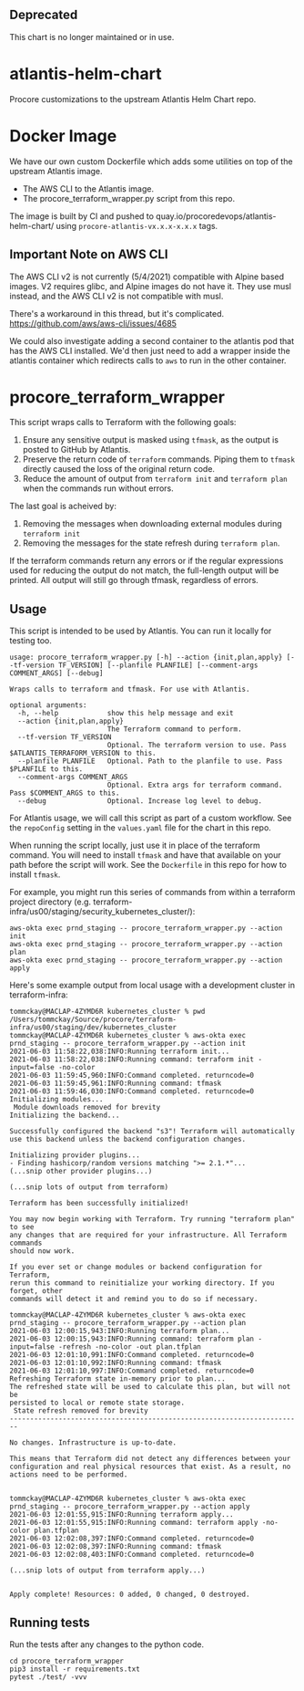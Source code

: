## Deprecated
This chart is no longer maintained or in use.

# atlantis-helm-chart

Procore customizations to the upstream Atlantis Helm Chart repo.

# Docker Image
We have our own custom Dockerfile which adds some utilities on top of the upstream Atlantis image.
* The AWS CLI to the Atlantis image.
* The procore_terraform_wrapper.py script from this repo.

The image is built by CI and pushed to quay.io/procoredevops/atlantis-helm-chart/ using `procore-atlantis-vx.x.x-x.x.x` tags.

## Important Note on AWS CLI
The AWS CLI v2 is not currently (5/4/2021) compatible with Alpine based images. V2 requires glibc, and Alpine images do not have it. They use musl instead, and the AWS CLI v2 is not compatible with musl.

There's a workaround in this thread, but it's complicated.
https://github.com/aws/aws-cli/issues/4685

We could also investigate adding a second container to the atlantis pod that has the AWS CLI installed. We'd then just need to add a wrapper inside the atlantis container which redirects calls to `aws` to run in the other container.

# procore_terraform_wrapper

This script wraps calls to Terraform with the following goals:
1. Ensure any sensitive output is masked using `tfmask`, as the output is posted to GitHub by Atlantis.
2. Preserve the return code of `terraform` commands. Piping them to `tfmask` directly caused the loss of the original return code.
3. Reduce the amount of output from `terraform init` and `terraform plan` when the commands run without errors.

The last goal is acheived by:
1. Removing the messages when downloading external modules during `terraform init`
2. Removing the messages for the state refresh during `terraform plan`.

If the terraform commands return any errors or if the regular expressions used for reducing the output do not match, the full-length output will be printed. All output will still go through tfmask, regardless of errors.

## Usage
This script is intended to be used by Atlantis. You can run it locally for testing too.

```
usage: procore_terraform_wrapper.py [-h] --action {init,plan,apply} [--tf-version TF_VERSION] [--planfile PLANFILE] [--comment-args COMMENT_ARGS] [--debug]

Wraps calls to terraform and tfmask. For use with Atlantis.

optional arguments:
  -h, --help            show this help message and exit
  --action {init,plan,apply}
                        The Terraform command to perform.
  --tf-version TF_VERSION
                        Optional. The terraform version to use. Pass $ATLANTIS_TERRAFORM_VERSION to this.
  --planfile PLANFILE   Optional. Path to the planfile to use. Pass $PLANFILE to this.
  --comment-args COMMENT_ARGS
                        Optional. Extra args for terraform command. Pass $COMMENT_ARGS to this.
  --debug               Optional. Increase log level to debug.
```

For Atlantis usage, we will call this script as part of a custom workflow. See the `repoConfig` setting in the `values.yaml` file for the chart in this repo.

When running the script locally, just use it in place of the terraform command. You will need to install `tfmask` and have that available on your path before the script will work. See the `Dockerfile` in this repo for how to install `tfmask`.

For example, you might run this series of commands from within a terraform project directory (e.g. terraform-infra/us00/staging/security_kubernetes_cluster/):
```
aws-okta exec prnd_staging -- procore_terraform_wrapper.py --action init
aws-okta exec prnd_staging -- procore_terraform_wrapper.py --action plan
aws-okta exec prnd_staging -- procore_terraform_wrapper.py --action apply
```

Here's some example output from local usage with a development cluster in terraform-infra:
```
tommckay@MACLAP-4ZYMD6R kubernetes_cluster % pwd
/Users/tommckay/Source/procore/terraform-infra/us00/staging/dev/kubernetes_cluster
tommckay@MACLAP-4ZYMD6R kubernetes_cluster % aws-okta exec prnd_staging -- procore_terraform_wrapper.py --action init
2021-06-03 11:58:22,038:INFO:Running terraform init...
2021-06-03 11:58:22,038:INFO:Running command: terraform init -input=false -no-color
2021-06-03 11:59:45,960:INFO:Command completed. returncode=0
2021-06-03 11:59:45,961:INFO:Running command: tfmask
2021-06-03 11:59:46,030:INFO:Command completed. returncode=0
Initializing modules...
 Module downloads removed for brevity
Initializing the backend...

Successfully configured the backend "s3"! Terraform will automatically
use this backend unless the backend configuration changes.

Initializing provider plugins...
- Finding hashicorp/random versions matching ">= 2.1.*"...
(...snip other provider plugins...)

(...snip lots of output from terraform)

Terraform has been successfully initialized!

You may now begin working with Terraform. Try running "terraform plan" to see
any changes that are required for your infrastructure. All Terraform commands
should now work.

If you ever set or change modules or backend configuration for Terraform,
rerun this command to reinitialize your working directory. If you forget, other
commands will detect it and remind you to do so if necessary.

tommckay@MACLAP-4ZYMD6R kubernetes_cluster % aws-okta exec prnd_staging -- procore_terraform_wrapper.py --action plan
2021-06-03 12:00:15,943:INFO:Running terraform plan...
2021-06-03 12:00:15,943:INFO:Running command: terraform plan -input=false -refresh -no-color -out plan.tfplan
2021-06-03 12:01:10,991:INFO:Command completed. returncode=0
2021-06-03 12:01:10,992:INFO:Running command: tfmask
2021-06-03 12:01:10,997:INFO:Command completed. returncode=0
Refreshing Terraform state in-memory prior to plan...
The refreshed state will be used to calculate this plan, but will not be
persisted to local or remote state storage.
 State refresh removed for brevity
------------------------------------------------------------------------

No changes. Infrastructure is up-to-date.

This means that Terraform did not detect any differences between your
configuration and real physical resources that exist. As a result, no
actions need to be performed.


tommckay@MACLAP-4ZYMD6R kubernetes_cluster % aws-okta exec prnd_staging -- procore_terraform_wrapper.py --action apply
2021-06-03 12:01:55,915:INFO:Running terraform apply...
2021-06-03 12:01:55,915:INFO:Running command: terraform apply -no-color plan.tfplan
2021-06-03 12:02:08,397:INFO:Command completed. returncode=0
2021-06-03 12:02:08,397:INFO:Running command: tfmask
2021-06-03 12:02:08,403:INFO:Command completed. returncode=0

(...snip lots of output from terraform apply...)


Apply complete! Resources: 0 added, 0 changed, 0 destroyed.
```

## Running tests
Run the tests after any changes to the python code.

```
cd procore_terraform_wrapper
pip3 install -r requirements.txt
pytest ./test/ -vvv
```
